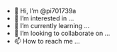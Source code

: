 - 👋 Hi, I’m @pi701739a
- 👀 I’m interested in ...
- 🌱 I’m currently learning ...
- 💞️ I’m looking to collaborate on ...
- 📫 How to reach me ...

<!---
pi701739a/pi701739a is a ✨ special ✨ repository because its `README.md` (this file) appears on your GitHub profile.
You can click the Preview link to take a look at your changes.
--->
